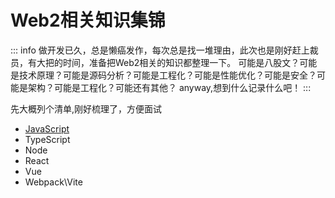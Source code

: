 
# Web2相关知识集锦

::: info
做开发已久，总是懒癌发作，每次总是找一堆理由，此次也是刚好赶上裁员，有大把的时间，准备把Web2相关的知识都整理一下。
可能是八股文？可能是技术原理？可能是源码分析？可能是工程化？可能是性能优化？可能是安全？可能是架构？可能是工程化？可能还有其他？
anyway,想到什么记录什么吧！
:::

先大概列个清单,刚好梳理了，方便面试

- [JavaScript]()
- TypeScript
- Node
- React
- Vue
- Webpack\Vite